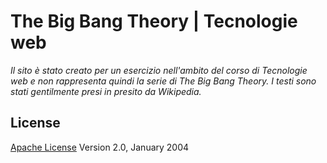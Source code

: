 # The Big Bang Theory | Tecnologie web
*Il sito è stato creato per un esercizio nell'ambito del corso di Tecnologie web e non rappresenta quindi la serie di The Big Bang Theory. I testi sono stati gentilmente presi in presito da Wikipedia.*

## License
[Apache License](http://www.apache.org/licenses/LICENSE-2.0) Version 2.0, January 2004
